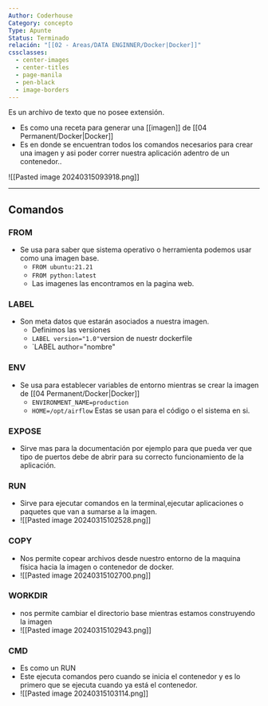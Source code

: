 ```yaml
---
Author: Coderhouse
Category: concepto
Type: Apunte
Status: Terminado
relación: "[[02 - Areas/DATA ENGINNER/Docker|Docker]]"
cssclasses:
  - center-images
  - center-titles
  - page-manila
  - pen-black
  - image-borders
---
```

Es un archivo de texto que no posee extensión. 
- Es como una receta para generar una [[imagen]] de [[04 Permanent/Docker|Docker]] 
- Es en donde se encuentran todos los comandos necesarios para crear una imagen y asi poder correr nuestra aplicación adentro de un contenedor..

![[Pasted image 20240315093918.png]]

---
## Comandos

### FROM
- Se usa para saber que sistema operativo o herramienta podemos usar como una imagen base.
	- `FROM ubuntu:21.21`
	- `FROM python:latest`
	- Las imagenes las encontramos en la pagina web.
### LABEL
- Son meta datos que estarán asociados a nuestra imagen.
	- Definimos las versiones
	- `LABEL version="1.0"`version de nuestr dockerfile
	-  `LABEL author="nombre"
### ENV
- Se usa para establecer variables de entorno mientras se crear la imagen de [[04 Permanent/Docker|Docker]]
	- `ENVIRONMENT_NAME=production`
	- `HOME=/opt/airflow` Estas se usan para el código o el sistema en si.
### EXPOSE
- Sirve mas para la documentación por ejemplo para que pueda ver que tipo de puertos debe de abrir para su correcto funcionamiento de la aplicación.
### RUN
- Sirve para ejecutar comandos en la terminal,ejecutar aplicaciones o paquetes que van a sumarse a la imagen. 
- ![[Pasted image 20240315102528.png]]
### COPY
- Nos permite copear archivos desde nuestro entorno de la maquina física hacia la imagen o contenedor de docker.
- ![[Pasted image 20240315102700.png]]
### WORKDIR
- nos permite cambiar el directorio base mientras estamos construyendo la imagen
- ![[Pasted image 20240315102943.png]]

### CMD
- Es como un RUN
- Este ejecuta comandos pero cuando se inicia el contenedor y es lo primero que se ejecuta cuando ya está el contenedor. 
- ![[Pasted image 20240315103114.png]]
